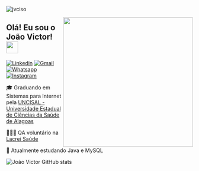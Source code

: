 <p align="left"> <img src="https://komarev.com/ghpvc/?username=jvicso&label=Profile%20views&color=0e75b6&style=flat" alt="jvciso" /> </p>

<img align="right" width="350" src="https://imgur.com/2fmS3Kw.png"/>


## Olá! Eu sou o João Victor! <img src="https://imgur.com/RKt16C5.gif" width="32" height="32">

[![Linkedin](https://img.shields.io/badge/LinkedIn-0077B5?style=for-the-badge&logo=linkedin&logoColor=white)](https://www.linkedin.com/in/jvicso/)
[![Gmail](https://img.shields.io/badge/Gmail-D14836?style=for-the-badge&logo=gmail&logoColor=white)](mailto:jvss.smc@gmail.com)
[![Whatsapp](https://img.shields.io/badge/WhatsApp-25D366?style=for-the-badge&logo=whatsapp&logoColor=white)](https://wa.me/5582993999074)
[![Instagram](https://img.shields.io/badge/Instagram-E4405F?style=for-the-badge&logo=instagram&logoColor=white)](https://www.instagram.com/jvicso/)

🎓 Graduando em Sistemas para Internet pela [UNCISAL - Universidade Estadual de Ciências da Saúde de Alagoas](https://www.uncisal.edu.br/)

👨🏻‍💻 QA voluntário na [Lacrei Saúde](https://www.portallacrei.com.br/)

🌱 Atualmente estudando Java e MySQL

![João Victor GitHub stats](https://github-readme-stats.vercel.app/api?username=jvicso&show_icons=true&theme=tokyonight)
